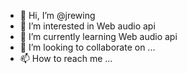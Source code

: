 - 👋 Hi, I’m @jrewing
- 👀 I’m interested in Web audio api
- 🌱 I’m currently learning Web audio api
- 💞️ I’m looking to collaborate on ...
- 📫 How to reach me ...

<!---
jrewing/jrewing is a ✨ special ✨ repository because its `README.md` (this file) appears on your GitHub profile.
You can click the Preview link to take a look at your changes.
--->
